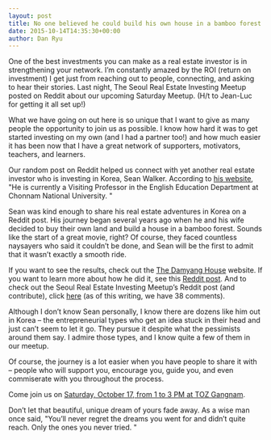 ```yaml
---
layout: post
title: No one believed he could build his own house in a bamboo forest in Korea. See the results!
date: 2015-10-14T14:35:30+00:00
author: Dan Ryu
---
```

One of the best investments you can make as a real estate investor is in strengthening your network. I’m constantly amazed by the ROI (return on investment) I get just from reaching out to people, connecting, and asking to hear their stories. Last night, The Seoul Real Estate Investing Meetup posted on Reddit about our upcoming Saturday Meetup. (H/t to Jean-Luc for getting it all set up!)

What we have going on out here is so unique that I want to give as many people the opportunity to join us as possible. I know how hard it was to get started investing on my own (and I had a partner too!) and how much easier it has been now that I have a great network of supporters, motivators, teachers, and learners.

Our random post on Reddit helped us connect with yet another real estate investor who is investing in Korea, Sean Walker. According to [his website](http://www.thedamyanghouse.com/p/blog-page_19.html),  "He is currently a Visiting Professor in the English Education Department at Chonnam National University. "

Sean was kind enough to share his real estate adventures in Korea on a Reddit post. His journey began several years ago when he and his wife decided to buy their own land and build a house in a bamboo forest. Sounds like the start of a great movie, right? Of course, they faced countless naysayers who said it couldn’t be done, and Sean will be the first to admit that it wasn’t exactly a smooth ride.

If you want to see the results, check out the <a target="_blank" href="http://www.thedamyanghouse.com/" rel="noopener noreferrer">The Damyang House</a> website. If you want to learn more about how he did it, see this <a target="_blank" href="https://www.reddit.com/r/korea/comments/2i9krv/airbnb_hostrenovating_countryside_house/" rel="noopener noreferrer">Reddit post</a>. And to check out the Seoul Real Estate Investing Meetup’s Reddit post (and contribute), click <a target="_blank" href="https://www.reddit.com/r/korea/comments/3ola4m/any_real_estate_investors_living_in_korea_and/" rel="noopener noreferrer">here</a> (as of this writing, we have 38 comments).

Although I don’t know Sean personally, I know there are dozens like him out in Korea – the entrepreneurial types who get an idea stuck in their head and just can’t seem to let it go. They pursue it despite what the pessimists around them say. I admire those types, and I know quite a few of them in our meetup.

Of course, the journey is a lot easier when you have people to share it with – people who will support you, encourage you, guide you, and even commiserate with you throughout the process.

Come join us on <a target="_blank" href="http://www.meetup.com/Seoul-REI-Meetup/events/225572865/" rel="noopener noreferrer">Saturday, October 17, from 1 to 3 PM at TOZ Gangnam</a>.

Don’t let that beautiful, unique dream of yours fade away. As a wise man once said,  "You’ll never regret the dreams you went for and didn’t quite reach. Only the ones you never tried. "

